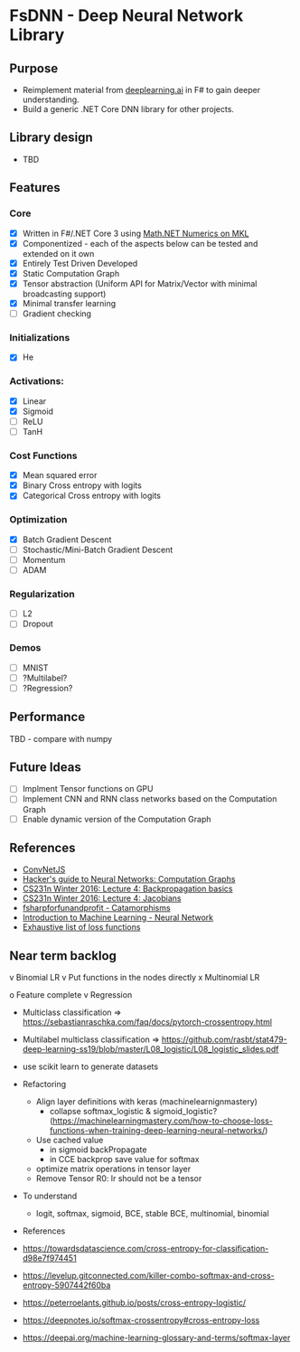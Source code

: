 # FsDNN - Deep Neural Network Library

## Purpose

- Reimplement material from [deeplearning.ai](https://www.deeplearning.ai/) in F# to gain deeper understanding.
- Build a generic .NET Core DNN library for other projects.

## Library design

- TBD

## Features


### Core

- [x] Written in F#/.NET Core 3 using [Math.NET Numerics on MKL](https://numerics.mathdotnet.com/)
- [x] Componentized - each of the aspects below can be tested and extended on it own
- [x] Entirely Test Driven Developed
- [x] Static Computation Graph
- [x] Tensor abstraction (Uniform API for Matrix/Vector with minimal broadcasting support)
- [x] Minimal transfer learning
- [ ] Gradient checking

### Initializations

- [x] He

### Activations: 

- [x] Linear
- [x] Sigmoid
- [ ] ReLU
- [ ] TanH

### Cost Functions

- [x] Mean squared error
- [x] Binary Cross entropy with logits
- [x] Categorical Cross entropy with logits

### Optimization

- [x] Batch Gradient Descent
- [ ] Stochastic/Mini-Batch Gradient Descent
- [ ] Momentum
- [ ] ADAM

### Regularization

- [ ] L2
- [ ] Dropout

### Demos

- [ ] MNIST
- [ ] ?Multilabel?
- [ ] ?Regression?

## Performance

TBD - compare with numpy

## Future Ideas

- [ ] Implment Tensor functions on GPU
- [ ] Implement CNN and RNN class networks based on the Computation Graph
- [ ] Enable dynamic version of  the Computation Graph 

## References

- [ConvNetJS](https://cs.stanford.edu/people/karpathy/convnetjs/docs.html)
- [Hacker's guide to Neural Networks: Computation Graphs](https://karpathy.github.io/neuralnets/)
- [CS231n Winter 2016: Lecture 4: Backpropagation basics](https://www.youtube.com/watch?v=i94OvYb6noo&t=392)
- [CS231n Winter 2016: Lecture 4: Jacobians](https://www.youtube.com/watch?v=i94OvYb6noo&t=2609)
- [fsharpforfunandprofit - Catamorphisms](https://fsharpforfunandprofit.com/posts/recursive-types-and-folds-3/#container)
- [Introduction to Machine Learning - Neural Network](https://tomaszgolan.github.io/introduction_to_machine_learning/markdown/introduction_to_machine_learning_04_nn/introduction_to_machine_learning_04_nn/)
- [Exhaustive list of loss functions](https://machinelearningmastery.com/how-to-choose-loss-functions-when-training-deep-learning-neural-networks/)

## Near term backlog

v Binomial LR
v Put functions in the nodes directly
x Multinomial LR

o Feature complete
  v Regression
  - Multiclass classification => https://sebastianraschka.com/faq/docs/pytorch-crossentropy.html
  - Multilabel multiclass classification => https://github.com/rasbt/stat479-deep-learning-ss19/blob/master/L08_logistic/L08_logistic_slides.pdf
  - use scikit learn to generate datasets

- Refactoring
  - Align layer definitions with keras (machinelearnignmastery)
    - collapse softmax_logistic & sigmoid_logistic? (https://machinelearningmastery.com/how-to-choose-loss-functions-when-training-deep-learning-neural-networks/)
  - Use cached value 
    - in sigmoid backPropagate
    - in CCE backprop save value for softmax
  - optimize matrix operations in tensor layer
  - Remove Tensor R0: lr should not be a tensor

- To understand
  - logit, softmax, sigmoid, BCE, stable BCE, multinomial, binomial

- References
 - https://towardsdatascience.com/cross-entropy-for-classification-d98e7f974451
 - https://levelup.gitconnected.com/killer-combo-softmax-and-cross-entropy-5907442f60ba
 - https://peterroelants.github.io/posts/cross-entropy-logistic/
 - https://deepnotes.io/softmax-crossentropy#cross-entropy-loss
 - https://deepai.org/machine-learning-glossary-and-terms/softmax-layer
